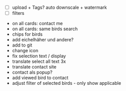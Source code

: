 - [ ] upload + Tags? auto downscale + watermark
- [ ] filters
- on all cards: contact me
- on all cards: same birds search
- chips for birds
- add eichelhäher und andere?
- add to git
- change icon
- fix selection text / display
- translate select all text 3x
- translate contact site
- contact als popup?
- add viewed bird to contact
- adjust filter of selected birds - only show applicable